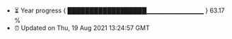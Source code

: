 - ⏳ Year progress { ██████████████████▁▁▁▁▁▁▁▁▁▁▁▁ } 63.17 %
- ⏰ Updated on Thu, 19 Aug 2021 13:24:57 GMT

